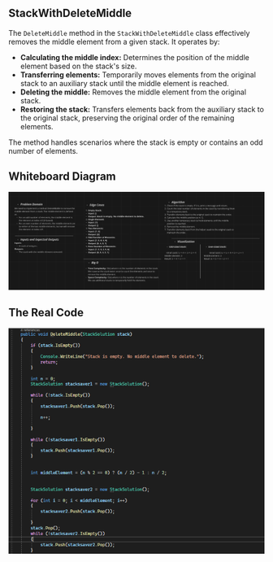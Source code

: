 ﻿## StackWithDeleteMiddle


The `DeleteMiddle` method in the `StackWithDeleteMiddle` class effectively removes the middle element from a given stack. It operates by:

* **Calculating the middle index:** Determines the position of the middle element based on the stack's size.
* **Transferring elements:** Temporarily moves elements from the original stack to an auxiliary stack until the middle element is reached.
* **Deleting the middle:** Removes the middle element from the original stack.
* **Restoring the stack:** Transfers elements back from the auxiliary stack to the original stack, preserving the original order of the remaining elements.

The method handles scenarios where the stack is empty or contains an odd number of elements.

## Whiteboard Diagram

![ReverseStackUsingQueue](assets/StackDeletionWB.PNG)

## The Real Code

![The Real Code](assets/StackDeletionCode.PNG)